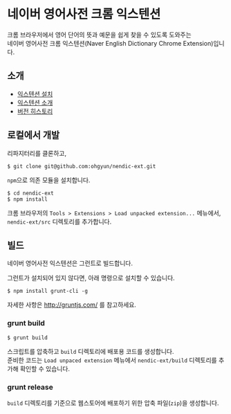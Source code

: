 네이버 영어사전 크롬 익스텐션
=============================

크롬 브라우저에서 영어 단어의 뜻과 예문을 쉽게 찾을 수 있도록 도와주는  
네이버 영어사전 크롬 익스텐션(Naver English Dictionary Chrome Extension)입니다.

## 소개
- [익스텐션 설치](http://chrome.google.com/webstore/detail/jfibpeiddefellcfgnijpcpddoimbdij)
- [익스텐션 소개](https://github.com/ohgyun/nendic-ext/wiki/%EB%84%A4%EC%9D%B4%EB%B2%84-%EC%98%81%EC%96%B4%EC%82%AC%EC%A0%84-%ED%81%AC%EB%A1%AC-%EC%9D%B5%EC%8A%A4%ED%85%90%EC%85%98)
- [버전 히스토리](https://github.com/ohgyun/nendic-ext/wiki/%EB%B2%84%EC%A0%84-%ED%9E%88%EC%8A%A4%ED%86%A0%EB%A6%AC)


## 로컬에서 개발
리파지터리를 클론하고,  
````
$ git clone git@github.com:ohgyun/nendic-ext.git
````

`npm`으로 의존 모듈을 설치합니다.  
````
$ cd nendic-ext
$ npm install
````
  
크롬 브라우저의 `Tools > Extensions > Load unpacked extension...` 메뉴에서,  
`nendic-ext/src` 디렉토리를 추가합니다.


## 빌드
네이버 영어사전 익스텐션은 그런트로 빌드합니다.  

그런트가 설치되어 있지 않다면, 아래 명령으로 설치할 수 있습니다.  
````
$ npm install grunt-cli -g
````

자세한 사항은 http://gruntjs.com/ 를 참고하세요.


### grunt build
`$ grunt build`

스크립트를 압축하고 `build` 디렉토리에 배포용 코드를 생성합니다.  
준비한 코드는 `Load unpaced extension` 메뉴에서 `nendic-ext/build` 디렉토리를 추가해 확인할 수 있습니다.


### grunt release
`build` 디렉토리를 기준으로 웹스토어에 배포하기 위한 압축 파일(`zip`)을 생성합니다.



